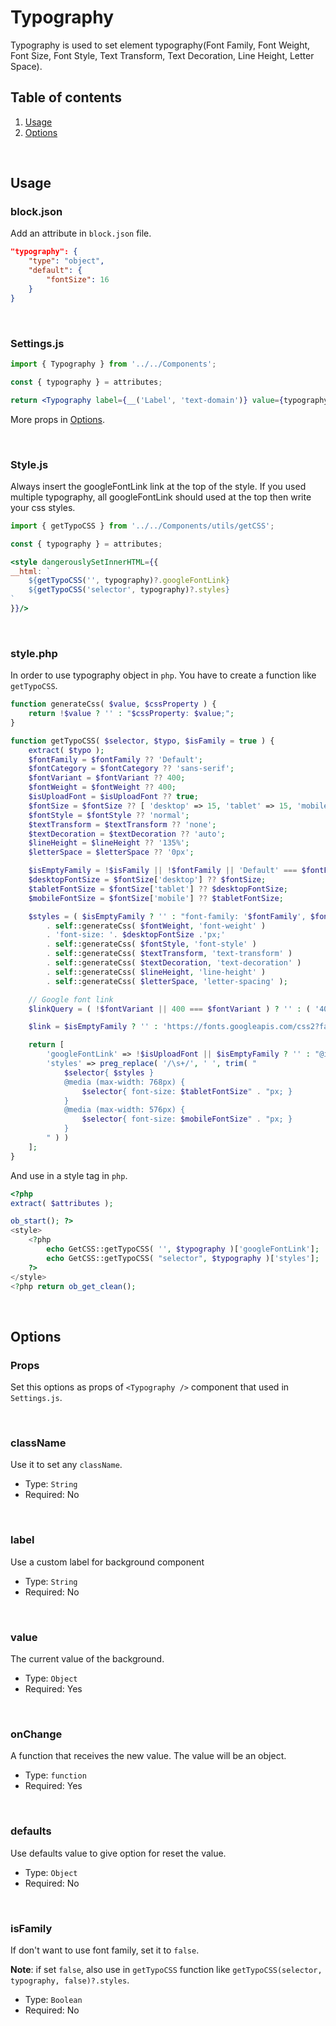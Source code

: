 # Typography

Typography is used to set element typography(Font Family, Font Weight, Font Size, Font Style, Text Transform, Text Decoration, Line Height, Letter Space).


## Table of contents

1. [Usage](#usage)
2. [Options](#options)

<br />

## Usage

### block.json
Add an attribute in `block.json` file.

```json
"typography": {
	"type": "object",
	"default": {
		"fontSize": 16
	}
}
```

<br />

### Settings.js

```jsx
import { Typography } from '../../Components';

const { typography } = attributes;

return <Typography label={__('Label', 'text-domain')} value={typography} onChange={val => setAttributes({ typography: val })} defaults={{ fontSize: 16 }} />
```

More props in [Options](#options).

<br />

### Style.js

Always insert the googleFontLink link at the top of the style. If you used multiple typography, all googleFontLink should used at the top then write your css styles.

```jsx
import { getTypoCSS } from '../../Components/utils/getCSS';

const { typography } = attributes;

<style dangerouslySetInnerHTML={{
__html: `
	${getTypoCSS('', typography)?.googleFontLink}
	${getTypoCSS('selector', typography)?.styles}
`
}}/>
```

<br />

### style.php
In order to use typography object in `php`. You have to create a function like `getTypoCSS`.

```php
function generateCss( $value, $cssProperty ) {
	return !$value ? '' : "$cssProperty: $value;";
}

function getTypoCSS( $selector, $typo, $isFamily = true ) {
	extract( $typo );
	$fontFamily = $fontFamily ?? 'Default';
	$fontCategory = $fontCategory ?? 'sans-serif';
	$fontVariant = $fontVariant ?? 400;
	$fontWeight = $fontWeight ?? 400;
	$isUploadFont = $isUploadFont ?? true;
	$fontSize = $fontSize ?? [ 'desktop' => 15, 'tablet' => 15, 'mobile' => 15 ];
	$fontStyle = $fontStyle ?? 'normal';
	$textTransform = $textTransform ?? 'none';
	$textDecoration = $textDecoration ?? 'auto';
	$lineHeight = $lineHeight ?? '135%';
	$letterSpace = $letterSpace ?? '0px';

	$isEmptyFamily = !$isFamily || !$fontFamily || 'Default' === $fontFamily;
	$desktopFontSize = $fontSize['desktop'] ?? $fontSize;
	$tabletFontSize = $fontSize['tablet'] ?? $desktopFontSize;
	$mobileFontSize = $fontSize['mobile'] ?? $tabletFontSize;

	$styles = ( $isEmptyFamily ? '' : "font-family: '$fontFamily', $fontCategory;" )
		. self::generateCss( $fontWeight, 'font-weight' )
		. 'font-size: '. $desktopFontSize .'px;'
		. self::generateCss( $fontStyle, 'font-style' )
		. self::generateCss( $textTransform, 'text-transform' )
		. self::generateCss( $textDecoration, 'text-decoration' )
		. self::generateCss( $lineHeight, 'line-height' )
		. self::generateCss( $letterSpace, 'letter-spacing' );

	// Google font link
	$linkQuery = ( !$fontVariant || 400 === $fontVariant ) ? '' : ( '400i' === $fontVariant ? ':ital@1' : ( false !== strpos( $fontVariant, '00i' ) ? ': ital, wght@1, '. str_replace( '00i', '00', $fontVariant ) .' ' : ": wght@$fontVariant " ) );

	$link = $isEmptyFamily ? '' : 'https://fonts.googleapis.com/css2?family='. str_replace( ' ', '+', $fontFamily ) ."$linkQuery&display=swap";

	return [
		'googleFontLink' => !$isUploadFont || $isEmptyFamily ? '' : "@import url( $link );",
		'styles' => preg_replace( '/\s+/', ' ', trim( "
			$selector{ $styles }
			@media (max-width: 768px) {
				$selector{ font-size: $tabletFontSize" . "px; }
			}
			@media (max-width: 576px) {
				$selector{ font-size: $mobileFontSize" . "px; }
			}
		" ) )
	];
}
```

And use in a style tag in `php`.
```php
<?php
extract( $attributes );

ob_start(); ?>
<style>
	<?php
		echo GetCSS::getTypoCSS( '', $typography )['googleFontLink'];
		echo GetCSS::getTypoCSS( "selector", $typography )['styles'];
	?>
</style>
<?php return ob_get_clean();
```

<br />

## Options
### Props
Set this options as props of `<Typography />` component that used in `Settings.js`.

<br />

### className

Use it to set any `className`.

- Type: `String`
- Required: No

<br />

### label

Use a custom label for background component

- Type: `String`
- Required: No

<br />

### value

The current value of the background.

- Type: `Object`
- Required: Yes

<br />

### onChange

A function that receives the new value. The value will be an object.

- Type: `function`
- Required: Yes

<br />

### defaults

Use defaults value to give option for reset the value.

- Type: `Object`
- Required: No

<br />

### isFamily

If don't want to use font family, set it to `false`.

**Note**: if set `false`, also use in `getTypoCSS` function like `getTypoCSS(selector, typography, false)?.styles`.

- Type: `Boolean`
- Required: No